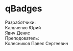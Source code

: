 # qBadges
Разработчики:<br>
              Кальченко Юрий<br>
              Явич Денис<br>
Преподователь:<br> 
Колесников Павел Сергеевич
